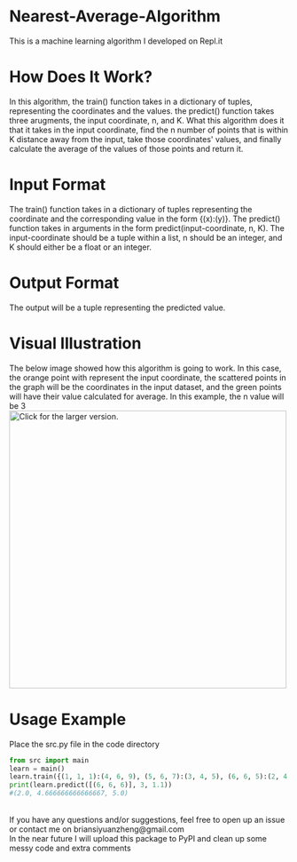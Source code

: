 # Nearest-Average-Algorithm
This is a machine learning algorithm I developed on Repl.it
<br>
# How Does It Work?
In this algorithm, the train() function takes in a dictionary of tuples, representing the coordinates and the values. the predict() function takes three arugments, the input coordinate, n, and K. What this algorithm does it that it takes in the input coordinate, find the n number of points that is within K distance away from the input, take those coordinates' values, and finally calculate the average of the values of those points and return it.
<br>
# Input Format
The train() function takes in a dictionary of tuples representing the coordinate and the corresponding value in the form {(x):(y)}. The predict() function takes in arguments in the form predict(input-coordinate, n, K). The input-coordinate should be a tuple within a list, n should be an integer, and K should either be a float or an integer. 
<br>
# Output Format
The output will be a tuple representing the predicted value.
<br>
# Visual Illustration
The below image showed how this algorithm is going to work. In this case, the orange point with represent the input coordinate, the scattered points in the graph will be the coordinates in the input dataset, and the green points will have their value calculated for average. In this example, the n value will be 3
<img src="https://drive.google.com/uc?export=view&id=XXX" style="width: 500px; max-width: 100%; height: auto" title="Click for the larger version." />
# Usage Example
Place the src.py file in the code directory
```python
from src import main
learn = main()
learn.train({(1, 1, 1):(4, 6, 9), (5, 6, 7):(3, 4, 5), (6, 6, 5):(2, 4, 5), (6, 5, 6):(2, 3, 5), (5, 6, 6):(2, 7, 5)})
print(learn.predict([(6, 6, 6)], 3, 1.1))
#(2.0, 4.666666666666667, 5.0)
```
<br>
If you have any questions and/or suggestions, feel free to open up an issue or contact me on briansiyuanzheng@gmail.com
<br>
In the near future I will upload this package to PyPI and clean up some messy code and extra comments
